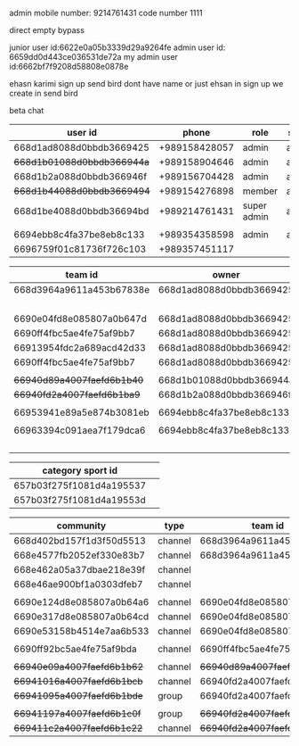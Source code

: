 admin mobile number: 9214761431
code number 1111

direct 
empty 
bypass

junior user id:6622e0a05b3339d29a9264fe
admin user id: 6659dd0d443ce036531de72a
my admin user id:6662bf7f9208d58808e0878e

ehasn karimi sign up
send bird dont have name
or just ehsan
in sign up we create in send bird



beta chat

| user id                      | phone         | role        | state  | token                                                                                                                                                                                                                                                                                                                                                                                                                        |
| ---------------------------- | ------------- | ----------- | ------ | ---------------------------------------------------------------------------------------------------------------------------------------------------------------------------------------------------------------------------------------------------------------------------------------------------------------------------------------------------------------------------------------------------------------------------- |
| 668d1ad8088d0bbdb3669425     | +989158428057 | admin       | active | U2FsdGVkX18MOJvIcmK2HtcVNqdqFxTDJfNdx3TFgGtoFCflvK9Zw7LaF+ibZUJLYHXBFp8ikBFitwE/xWD7ho3y1Na9SgqwT9fWMH/xpv5Fm9b4PwVuKXcN6c9/dPZnGY41D1Wc1/abaG47j7dgRZs9U+bgOKKdKZe9ajkz3tNN4vV8RKLxnGooLCTy544ZKM+3B6HUZ7elEtIks8+IehEQcp0R1VjCvh++UZ/KAbcGx0IK02CBLoda8KwE0N4qPWsgU5sgMqw1LvD/Ol6pzLj0tQuOyqGKjZkZ6QUW4PUwIpPKxHODALTPcPN7aEggvTyDj6ebbfZmVCzDhUAwdBQ5p/rrvHtY0Cx8q0X8mRaNRD3TulkBkMxCNIZfUHRI7sMSXjpyX3P+TzDMyTqs+A==<br> |
| ~~668d1b01088d0bbdb366944a~~ | +989158904646 | admin       | active | U2FsdGVkX19yah9P7+tFj5m2eiVW+7SUtCXhuNL1UER9qRVbwcI+YepPL/wuo4xqihVqkWgWQj09vG/aVVTPlmuRRhNT8rHqLmm2aYG42BADj/JLMDGVGsNEOYTn3e+G9p8jUxKB/M2NNaxO2l8akLkoa2HOELZJHcirvV7HspC/coigVksdYPMgXL8Kj3NVRaIyfgQjbeR2InAj3kPJbd/BZipQzfZ/yhuQHltKsSahEcnL/syfijU22SQNJw8EmESWzjx2yXPrXvLCPaJUyRfUMRwVXDc01zj/AqkrZGvNOmPOpEKPm/02RspCzuoWXzcJWGLVeOnQTwSy2x8LjeJY9VHx1uL1KfMiAi6aL6l4YZy9TEBEuk0tNU5VmF9QgaIhnQwMyMfpiGWRsqi1Yg==     |
| 668d1b2a088d0bbdb366946f     | +989156704428 | admin       | active | U2FsdGVkX18Iu9JH02Fq9sZFeqPNMawGrY8JNGAcMpyyo9I/aIqrT16N81NMKEp6YjpLqLB3HbYh3bazyDI1qXp+1o7bVlhRIVDupL+qmqszstkH4jJsYJRKCI9o/521s0Br6Q7VxSg8QHRsZGfF9M5m8ZZk6pL0UYqgpn+j1KQI6UEFKdNRXH1amb6ptxxrpYiKLz85RCp7RPVaaOl6C8zBmqerTdnFTXWcGz3b1L/ksDs9755Kic15QUIRfz+F7/jOQXmcHjogqiDRHK7t9PIFlNdfOaIehm4UaI8rVdQE8YPTUeO+sSWYQllFTAzItFwWnklZiol5WNbEl6XNXiAOIb8KXOX0iSNBkXs7IeDZdMie+LmiayORfTTLnq43IJrBjrQDvF2yO6+USl8OnQ==     |
| ~~668d1b44088d0bbdb3669494~~ | +989154276898 | member      | active | U2FsdGVkX1+qM4NQU65QhIKRx+gyXn/NGp7Iv0fxlJMQ0lFTW6M1Z4LRQCE5a63KAkmtqfOmi2ZAM2vG1/dVbmHf9UZKd2CbxpTFiY1ZssNCEz4RFczQEHS7Wh7xGvbkBVmb3bBhdDOtaDYylTw5pPEa2ZEiwl0piT5IGPKhMdPJwW8eP3GHVEpVrlu0xUbTyH/k7uRVA2jYWlEcpW/DkHpzDts6jZNrGu27qYqwPEoivza7hRH5lOs/86X64rCXSm/B2ZTxwoaGGMQXOcdUdSwk5Rl1ZJx4kwUtoHiisQIRgJxPvhMgp04KIh80kO2Qa/dNAKSJz8mqfMCS0Iw4DLYUxcet245PxcslzjWbKgyMi3+Jv+XhxesVIUBlOjlC2NUrefCTuUNmxT+hvBt73Q==     |
| 668d1be4088d0bbdb36694bd     | +989214761431 | super admin | active | U2FsdGVkX1/BdqE9SvBdXg4mH3/cHCi/Z874qOxBr0/GZd/DJ3SGXSYz685zEF3VLoxVtpyaSI/E/mjKRmLsglUPQPvg5mqjcWq9HKnwfHwkZ21NyZck6JbBqaFUU9SATj19ZZSOlNtRPm3ItBWoUKb5bMmzsX7zQHRJI/dwfEhrLQLK7+/jc1bot6cNMk2FmyuNKsnuQezi4aP/irYi0yh1XrVKh+14q+VUoVEipBzK7SZ7qRVWCe+/omAsBJyIdmuARsK5bWzVXSIyAnskwqC517DEVE3SdgW1yEMh8w/EB6xBJ2aAkeK8nBDjKCJwvuD8ig0CukWvCdFa1+HV6Cu+KpLCSZenEqcgnvoRlj3NaT1yNiO+GCmsMbxlzeD7ITD5N4C2SND6fyKVYWzbkA==     |
|                              |               |             |        |                                                                                                                                                                                                                                                                                                                                                                                                                              |
| 6694ebb8c4fa37be8eb8c133     | +989354358598 | admin       | active | U2FsdGVkX1+GtkwpZV8YGTA3zGlq8e3uxV0DrO44/8VZpE7Y5dGTHt5VhbOiiq2oK8/RW4bSun5p++sUitM2d7QRzodXFcIsUe49yW/AKO0QgyqqvIQo4StsAGHN8C3zlzeWbXX/XTxWeKsLhw4WlpcfphLa1AXN76RlOzgQ+hY0h40B86m6iNf5sMqUXQmC1eA4JgqjJtgCEboCTkU/jG+FTZra1Y+RXPsB92ifSELLvwPZ/VjxNWZR1SmgeEl2b2ZGDZMwixQfZhE8GO2pa1MR2pkaKPuvtV95TFOsZtXy5kqMnWj8SXm2KD5kcn5S8vfudu4Kq0+KiFr8dDGyMJoUlOIX5geTGzDnMtcnXrST9440Tn3TtozBx8Cr5AvJWqf4mRPVx41EEXLbyD3M3g==     |
| 6696759f01c81736f726c103     | +989357451117 |             |        | U2FsdGVkX18xFzEF57tdqDbPuwNvZJuX8SG1z/2g5O6M47iY7/dWNGQ15zeHhBTyuapopoAPB+ri2wQhjKY3tRIUDg8RTVb0uXfL9qvk3bkUPxu/gnXXSxAWoPUZH7cavdGgWhzTVLN1FQGqru3uAhwrevs1OzBl1sRZMG7uyHFKikesf2FAsnPtEEHfF5x7HZ7+/9pNQk1nrh/fQ+1CWX3UzDPcnEnQ/udLslZBYCs/zDIg9PE9FP1JyrewH7ou8x7jEssvB0QcFgMb/oGd2/kxT3712arXoXunmWqEEmqs2uzAb+UyxiG7NaB9gB8kXnPGUoxvWu8y6yMxEaRZqNOTiTT6M1KEiJ5JmZz5Bp6TLehwSB6aGJzO583hA6bAcpgKlWBKQdiyIswv8Qsu9w==     |

| team id                      | owner                    | admins                   | member                   |
| ---------------------------- | ------------------------ | ------------------------ | ------------------------ |
| 668d3964a9611a453b67838e<br> | 668d1ad8088d0bbdb3669425 | 668d1ad8088d0bbdb3669425 |                          |
|                              |                          | 668d1b01088d0bbdb366944a |                          |
| 6690e04fd8e085807a0b647d     | 668d1ad8088d0bbdb3669425 | 668d1ad8088d0bbdb3669425 | 668d1b01088d0bbdb366944a |
| 6690ff4fbc5ae4fe75af9bb7     | 668d1ad8088d0bbdb3669425 | 668d1ad8088d0bbdb3669425 |                          |
| 66913954fdc2a689acd42d33     | 668d1ad8088d0bbdb3669425 | 668d1ad8088d0bbdb3669425 |                          |
| 6690ff4fbc5ae4fe75af9bb7     | 668d1ad8088d0bbdb3669425 | 668d1ad8088d0bbdb3669425 |                          |
|                              |                          |                          |                          |
| ~~66940d89a4007faefd6b1b40~~ | 668d1b01088d0bbdb366944a | 668d1b01088d0bbdb366944a |                          |
| ~~66940fd2a4007faefd6b1ba9~~ | 668d1b2a088d0bbdb366946f | 668d1b2a088d0bbdb366946f |                          |
|                              |                          |                          |                          |
| 66953941e89a5e874b3081eb     | 6694ebb8c4fa37be8eb8c133 | 6694ebb8c4fa37be8eb8c133 |                          |
|                              |                          |                          |                          |
| 66963394c091aea7f179dca6     | 6694ebb8c4fa37be8eb8c133 | 6694ebb8c4fa37be8eb8c133 |                          |
|                              |                          | 668d1b2a088d0bbdb366946f |                          |


| category sport id            |     |
| ---------------------------- | --- |
| 657b03f275f1081d4a195537<br> |     |
| 657b03f275f1081d4a19553d<br> |     |

| community                    | type    | team id                      | admin                    | member                   |
| ---------------------------- | ------- | ---------------------------- | ------------------------ | ------------------------ |
| 668d402bd157f1d3f50d5513<br> | channel | 668d3964a9611a453b67838e     |                          |                          |
| 668e4577fb2052ef330e83b7     | channel | 668d3964a9611a453b67838e     |                          |                          |
| 668e462a05a37dbae218e39f     | channel |                              |                          |                          |
| 668e46ae900bf1a0303dfeb7     | channel |                              |                          |                          |
|                              |         |                              |                          |                          |
| 6690e124d8e085807a0b64a6     | channel | 6690e04fd8e085807a0b647d     | 668d1ad8088d0bbdb3669425 | 668d1b01088d0bbdb366944a |
| 6690e317d8e085807a0b64cd     | channel | 6690e04fd8e085807a0b647d     | 668d1ad8088d0bbdb3669425 |                          |
| 6690e53158b4514e7aa6b533     | channel | 6690e04fd8e085807a0b647d     | 668d1ad8088d0bbdb3669425 | 668d1b01088d0bbdb366944a |
|                              |         |                              |                          |                          |
| 6690ff92bc5ae4fe75af9bda     | channel | 6690ff4fbc5ae4fe75af9bb7     | 668d1ad8088d0bbdb3669425 |                          |
|                              |         |                              |                          |                          |
| ~~66940e09a4007faefd6b1b62~~ | channel | ~~66940d89a4007faefd6b1b40~~ | 668d1b01088d0bbdb366944a |                          |
| ~~66941016a4007faefd6b1bcb~~ | channel | 66940fd2a4007faefd6b1ba9     | 668d1b2a088d0bbdb366946f |                          |
| ~~66941095a4007faefd6b1bde~~ | group   | 66940fd2a4007faefd6b1ba9     | 668d1b2a088d0bbdb366946f |                          |
|                              |         |                              |                          |                          |
| ~~66941197a4007faefd6b1c0f~~ | group   | ~~66940fd2a4007faefd6b1ba9~~ |                          |                          |
| ~~669411c2a4007faefd6b1c22~~ | channel | ~~66940fd2a4007faefd6b1ba9~~ |                          |                          |
